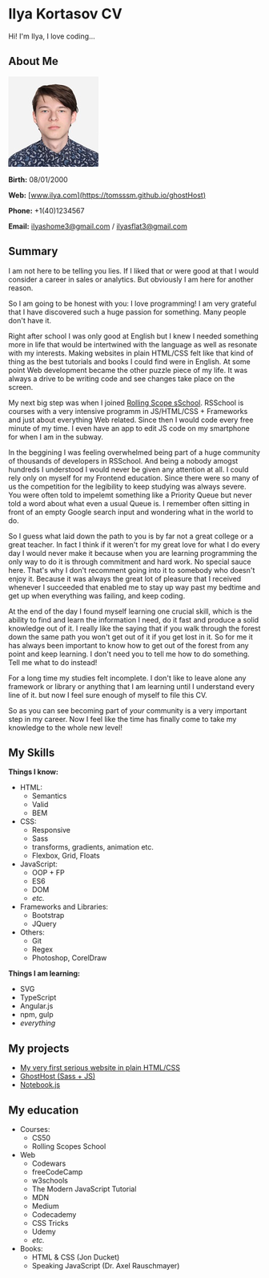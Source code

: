 # Ilya Kortasov CV

Hi! I'm Ilya, I love coding...

## About Me

![my photo](./ilya.jpg)

__Birth:__ 08/01/2000

__Web:__ [www.ilya.com](https://tomsssm.github.io/ghostHost)

__Phone:__ +1(40)1234567

__Email:__ [ilyashome3@gmail.com](mailto:ilyashome3@gmail.com) / [ilyasflat3@gmail.com](mailto:ilyasflat3@gmail.com)

## Summary

I am not here to be telling you lies. If I liked that or were good at that I would consider a career in sales or analytics. But obviously I am here for another reason.

So I am going to be honest with you: I love programming! I am very grateful that I have discovered such a huge passion for something. Many people don't have it.

Right after school I was only good at English but I knew I needed something more in life that would be intertwined with the language as well as resonate with my interests. Making websites in plain HTML/CSS felt like that kind of thing as the best tutorials and books I could find were in English. At some point Web development became the other puzzle piece of my life. It was always a drive to be writing code and see changes take place on the screen.

My next big step was when I joined [Rolling Scope sSchool](https://school.rollingscopes.com/). RSSchool is courses with a very intensive programm in JS/HTML/CSS + Frameworks and just about everything Web related. Since then I would code every free minute of my time. I even have an app to edit JS code on my smartphone for when I am in the subway.

In the beggining I was feeling overwhelmed being part of a huge community of thousands of developers in RSSchool. And being a nobody amogst hundreds I understood I would never be given any attention at all. I could rely only on myself for my Frontend education. Since there were so many of us the competition for the legibility to keep studying was always severe. You were often told to impelemt something like a Priority Queue but never told a word about what even a usual Queue is. I remember often sitting in front of an empty Google search input and wondering what in the world to do.

So I guess what laid down the path to you is by far not a great college or a great teacher. In fact I think if it weren't for my great love for what I do every day I would never make it because when you are learning programming the only way to do it is through commitment and hard work. No special sauce here. That's why I don't recomment going into it to somebody who doesn't enjoy it. Because it was always the great lot of pleasure that I received whenever I succeeded that enabled me to stay up way past my bedtime and get up when everything was failing, and keep coding.

At the end of the day I found myself learning one crucial skill, which is the ability to find and learn the information I need, do it fast and produce a solid knowledge out of it. I really like the saying that if you walk through the forest down the same path you won't get out of it if you get lost in it. So for me it has always been important to know how to get out of the forest from any point and keep learning. I don't need you to tell me how to do something. Tell me what to do instead!

For a long time my studies felt incomplete. I don't like to leave alone any framework or library or anything that I am learning until I understand every line of it. but now I feel sure enough of myself to file this CV.

So as you can see becoming part of _your_ community is a very important step in my career.  Now I feel like the time has finally come to take my knowledge to the whole new level!

## My Skills

__Things I know:__

- HTML:
  - Semantics
  - Valid
  - BEM
- CSS:
  - Responsive
  - Sass
  - transforms, gradients, animation etc.
  - Flexbox, Grid, Floats
- JavaScript:
  - OOP + FP
  - ES6
  - DOM
  - _etc._
- Frameworks and Libraries:
  - Bootstrap
  - JQuery
- Others:
  - Git
  - Regex
  - Photoshop, CorelDraw

__Things I am learning:__

- SVG
- TypeScript
- Angular.js
- npm, gulp
- _everything_

## My projects

- [My very first serious website in plain HTML/CSS](https://example.com)
- [GhostHost (Sass + JS)](https://tomsssm.github.io/ghostHost/#)
- [Notebook.js](https://tomsssm.github.io/Notebook/)

## My education

- Courses:
  - CS50
  - Rolling Scopes School
- Web
  - Codewars
  - freeCodeCamp
  - w3schools
  - The Modern JavaScript Tutorial
  - MDN
  - Medium
  - Codecademy
  - CSS Tricks
  - Udemy
  - _etc._
- Books:
  - HTML & CSS (Jon Ducket)
  - Speaking JavaScript (Dr. Axel Rauschmayer)

